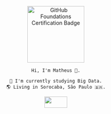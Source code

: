 <p align="center" target="_blank">
    <a href="https://www.credly.com/badges/77398085-0971-4cca-b14e-0cf74d0ee167/public_url" target="_blank">
        <img src="https://images.credly.com/size/340x340/images/024d0122-724d-4c5a-bd83-cfe3c4b7a073/image.png" alt="GitHub Foundations Certification Badge" height="150" width="150">
    </a>
</p>

<div align="center" 
    
    Hi, I'm Matheus 🥷.
    
    📖 I'm currently studying Big Data.
    🌎 Living in Sorocaba, São Paulo 🇧🇷.
    
</div>

<p align="center">
    <img src="https://img1.picmix.com/output/stamp/normal/3/5/0/5/2355053_a8a79.gif" width="60" height="30">
</p>

<!--
**matdomis/matdomis** is a ✨ _special_ ✨ repository because its `README.md` (this file) appears on your GitHub profile.

Here are some ideas to get you started:

- 🔭 I’m currently working on ...
- 🌱 I’m currently learning ...
- 👯 I’m looking to collaborate on ...
- 🤔 I’m looking for help with ...
- 💬 Ask me about ...
- 📫 How to reach me: ...
- 😄 Pronouns: ...
- ⚡ Fun fact: ...
-->
